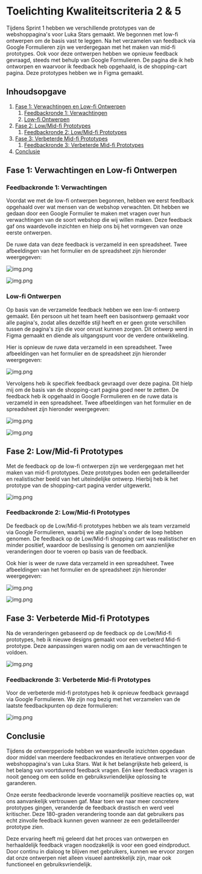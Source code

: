 # Toelichting Kwaliteitscriteria 2 & 5

Tijdens Sprint 1 hebben we verschillende prototypes van de webshoppagina's voor Luka Stars gemaakt. We
begonnen met low-fi ontwerpen om de basis vast te leggen. Na het verzamelen van feedback via Google
Formulieren zijn we verdergegaan met het maken van mid-fi prototypes. Ook voor deze ontwerpen hebben we
opnieuw feedback gevraagd, steeds met behulp van Google Formulieren. De pagina die ik heb ontworpen en
waarvoor ik feedback heb opgehaald, is de shopping-cart pagina. Deze prototypes hebben we in Figma gemaakt.

## Inhoudsopgave

1. [Fase 1: Verwachtingen en Low-fi Ontwerpen](#fase-1-verwachtingen-en-low-fi-ontwerpen)
    1. [Feedbackronde 1: Verwachtingen](#feedbackronde-1-verwachtingen)
    2. [Low-fi Ontwerpen](#low-fi-ontwerpen)
2. [Fase 2: Low/Mid-fi Prototypes](#fase-2-lowmid-fi-prototypes)
    1. [Feedbackronde 2: Low/Mid-fi Prototypes](#feedbackronde-2-lowmid-fi-prototypes)
3. [Fase 3: Verbeterde Mid-fi Prototypes](#fase-3-verbeterde-mid-fi-prototypes)
    1. [Feedbackronde 3: Verbeterde Mid-fi Prototypes](#feedbackronde-3-verbeterde-mid-fi-prototypes)
4. [Conclusie](#conclusie)

## Fase 1: Verwachtingen en Low-fi Ontwerpen

### Feedbackronde 1: Verwachtingen

Voordat we met de low-fi ontwerpen begonnen, hebben we eerst feedback opgehaald over wat mensen van de webshop
verwachten. Dit hebben we gedaan door een Google Formulier te maken met vragen over hun verwachtingen van de
soort webshop die wij willen maken. Deze feedback gaf ons waardevolle inzichten en hielp ons bij het vormgeven
van onze eerste ontwerpen.

De ruwe data van deze feedback is verzameld in een spreadsheet. Twee afbeeldingen van het formulier en de
spreadsheet zijn hieronder weergegeven:

![img.png](afbeeldingen/form-image-pre-fase.png)

![img.png](afbeeldingen/feedback-result-pre-fase.png)

### Low-fi Ontwerpen

Op basis van de verzamelde feedback hebben we een low-fi ontwerp gemaakt. Eén persoon uit het team heeft een
basisontwerp gemaakt voor alle pagina's, zodat alles dezelfde stijl heeft en er geen grote verschillen tussen
de pagina's zijn die voor onrust kunnen zorgen. Dit ontwerp werd in Figma gemaakt en diende als uitgangspunt
voor de verdere ontwikkeling.

Hier is opnieuw de ruwe data verzameld in een spreadsheet. Twee afbeeldingen van het formulier en de
spreadsheet zijn hieronder weergegeven:

![img.png](afbeeldingen/design-fase-1.png)

Vervolgens heb ik specifiek feedback gevraagd over deze pagina. Dit hielp mij om de basis van de shopping-cart
pagina goed neer te zetten. De
feedback heb ik opgehaald in Google Formulieren en de ruwe data is verzameld in een spreadsheet. Twee
afbeeldingen van het formulier en de spreadsheet zijn hieronder weergegeven:

![img.png](afbeeldingen/form-image-fase-1.png)

![img.png](afbeeldingen/feedback-result-fase-1.png)

## Fase 2: Low/Mid-fi Prototypes

Met de feedback op de low-fi ontwerpen zijn we verdergegaan met het maken van mid-fi prototypes. Deze
prototypes boden een gedetailleerder en realistischer beeld van het uiteindelijke ontwerp. Hierbij heb ik het
prototype van de shopping-cart pagina verder uitgewerkt.

![img.png](afbeeldingen/design-fase-2.png)

### Feedbackronde 2: Low/Mid-fi Prototypes

De feedback op de Low/Mid-fi prototypes hebben we als team verzameld via Google Formulieren, waarbij we alle
pagina's onder de loep hebben genomen. De feedback op de Low/Mid-fi shopping cart was realistischer en minder
positief, waardoor de beslissing is genomen om aanzienlijke veranderingen door te voeren op basis van de
feedback.

Ook hier is weer de ruwe data verzameld in een spreadsheet. Twee afbeeldingen van het formulier en de
spreadsheet zijn hieronder weergegeven:

![img.png](afbeeldingen/form-image-fase-2.png)

![img.png](afbeeldingen/feedback-result-fase-2.png)

## Fase 3: Verbeterde Mid-fi Prototypes

Na de veranderingen gebaseerd op de feedback op de Low/Mid-fi prototypes, heb ik nieuwe designs gemaakt voor
een
verbeterd Mid-fi prototype. Deze aanpassingen waren nodig om aan de verwachtingen te voldoen.

![img.png](afbeeldingen/design-fase-3.png)

### Feedbackronde 3: Verbeterde Mid-fi Prototypes

Voor de verbeterde mid-fi prototypes heb ik opnieuw feedback gevraagd via Google Formulieren. We zijn nog
bezig met het verzamelen van de laatste feedbackpunten op deze formulieren:

![img.png](afbeeldingen/form-image-fase-3.png)

## Conclusie

Tijdens de ontwerpperiode hebben we waardevolle inzichten opgedaan door middel van meerdere feedbackrondes en
iteratieve ontwerpen voor de webshoppagina's van Luka Stars. Wat ik het belangrijkste heb geleerd, is het
belang van voortdurend feedback vragen. Eén keer feedback vragen is nooit genoeg om een solide en
gebruiksvriendelijke oplossing te garanderen.

Onze eerste feedbackronde leverde voornamelijk positieve reacties op, wat ons aanvankelijk vertrouwen gaf.
Maar toen we naar meer concretere prototypes gingen, veranderde de feedback drastisch en werd veel
kritischer. Deze 180-graden verandering toonde aan dat gebruikers pas echt zinvolle feedback kunnen geven
wanneer ze een gedetailleerder prototype zien.

Deze ervaring heeft mij geleerd dat het proces van ontwerpen en herhaaldelijk feedback vragen
noodzakelijk is voor een goed eindproduct. Door continu in dialoog te blijven met gebruikers, kunnen we
ervoor zorgen dat onze ontwerpen niet alleen visueel aantrekkelijk zijn, maar ook functioneel en
gebruiksvriendelijk.